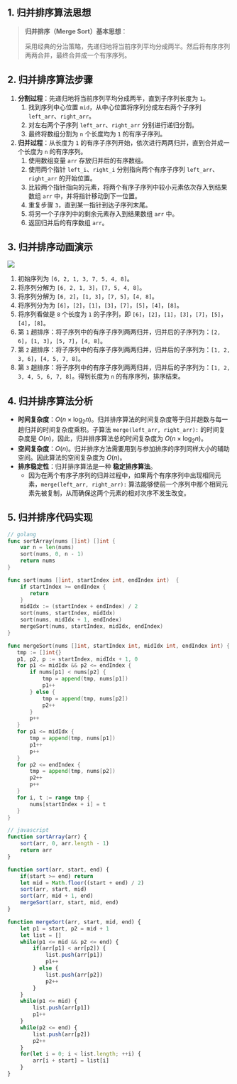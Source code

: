 ## 1. 归并排序算法思想

> **归并排序（Merge Sort）基本思想**：
>
> 采用经典的分治策略，先递归地将当前序列平均分成两半。然后将有序序列两两合并，最终合并成一个有序序列。

## 2. 归并排序算法步骤

1. **分割过程**：先递归地将当前序列平均分成两半，直到子序列长度为 `1`。
   1. 找到序列中心位置 `mid`，从中心位置将序列分成左右两个子序列 `left_arr`、`right_arr`。
   2. 对左右两个子序列 `left_arr`、`right_arr` 分别进行递归分割。
   3. 最终将数组分割为 `n` 个长度均为 `1` 的有序子序列。
2. **归并过程**：从长度为 `1` 的有序子序列开始，依次进行两两归并，直到合并成一个长度为 `n` 的有序序列。
   1. 使用数组变量 `arr` 存放归并后的有序数组。
   2. 使用两个指针 `left_i`、`right_i` 分别指向两个有序子序列 `left_arr`、`right_arr` 的开始位置。
   3. 比较两个指针指向的元素，将两个有序子序列中较小元素依次存入到结果数组 `arr` 中，并将指针移动到下一位置。
   4. 重复步骤 `3`，直到某一指针到达子序列末尾。
   5. 将另一个子序列中的剩余元素存入到结果数组 `arr` 中。
   6. 返回归并后的有序数组 `arr`。

## 3. 归并排序动画演示

![](https://qcdn.itcharge.cn/images/20220816161220.gif)

1. 初始序列为 `[6, 2, 1, 3, 7, 5, 4, 8]`。
2. 将序列分解为 `[6, 2, 1, 3]`，`[7, 5, 4, 8]`。
3. 将序列分解为 `[6, 2]`，`[1, 3]`，`[7, 5]`，`[4, 8]`。
4. 将序列分为为 `[6]`，`[2]`，`[1]`，`[3]`，`[7]`，`[5]`，`[4]`，`[8]`。
5. 将序列看做是 `8` 个长度为 `1` 的子序列，即 `[6]`，`[2]`，`[1]`，`[3]`，`[7]`，`[5]`，`[4]`，`[8]`。
6. 第 `1` 趟排序：将子序列中的有序子序列两两归并，归并后的子序列为：`[2, 6]`，`[1, 3]`，`[5, 7]`，`[4, 8]`。
7. 第 `2` 趟排序：将子序列中的有序子序列两两归并，归并后的子序列为：`[1, 2, 3, 6]`，`[4, 5, 7, 8]`。
8. 第 `3` 趟排序：将子序列中的有序子序列两两归并，归并后的子序列为：`[1, 2, 3, 4, 5, 6, 7, 8]`。得到长度为 `n` 的有序序列，排序结束。

## 4. 归并排序算法分析

- **时间复杂度**：$O(n \times \log_2n)$。归并排序算法的时间复杂度等于归并趟数与每一趟归并的时间复杂度乘积。子算法 `merge(left_arr, right_arr):` 的时间复杂度是 $O(n)$，因此，归并排序算法总的时间复杂度为 $O(n \times \log_2 n)$。
- **空间复杂度**：$O(n)$。归并排序方法需要用到与参加排序的序列同样大小的辅助空间。因此算法的空间复杂度为 $O(n)$。
- **排序稳定性**：归并排序算法是一种 **稳定排序算法**。
  - 因为在两个有序子序列的归并过程中，如果两个有序序列中出现相同元素，`merge(left_arr, right_arr):` 算法能够使前一个序列中那个相同元素先被复制，从而确保这两个元素的相对次序不发生改变。


## 5. 归并排序代码实现

```go
// golang
func sortArray(nums []int) []int {
    var n = len(nums)
    sort(nums, 0, n - 1)
    return nums
}

func sort(nums []int, startIndex int, endIndex int)  {
    if startIndex >= endIndex {
       return 
    }
    midIdx := (startIndex + endIndex) / 2
    sort(nums, startIndex, midIdx)
    sort(nums, midIdx + 1, endIndex)
    mergeSort(nums, startIndex, midIdx, endIndex)
}

func mergeSort(nums []int, startIndex int, midIdx int, endIndex int) {
   tmp := []int{}
   p1, p2, p := startIndex, midIdx + 1, 0
   for p1 <= midIdx && p2 <= endIndex {
       if nums[p1] < nums[p2] {
           tmp = append(tmp, nums[p1])
           p1++
       } else {
           tmp = append(tmp, nums[p2])
           p2++
       }
       p++
   }
   for p1 <= midIdx {
       tmp = append(tmp, nums[p1])
       p1++
       p++
   }
   for p2 <= endIndex {
       tmp = append(tmp, nums[p2])
       p2++
       p++
   }
   for i, t := range tmp {
       nums[startIndex + i] = t
   }
}
```


```javascript
// javascript
function sortArray(arr) {
    sort(arr, 0, arr.length - 1)
    return arr
}

function sort(arr, start, end) {
    if(start >= end) return
    let mid = Math.floor((start + end) / 2)
    sort(arr, start, mid)
    sort(arr, mid + 1, end)
    mergeSort(arr, start, mid, end)
}

function mergeSort(arr, start, mid, end) {
    let p1 = start, p2 = mid + 1
    let list = []
    while(p1 <= mid && p2 <= end) {
        if(arr[p1] < arr[p2]) {
            list.push(arr[p1])
            p1++
        } else {
            list.push(arr[p2])
            p2++
        }
    }
    while(p1 <= mid) {
        list.push(arr[p1])
        p1++
    }
    while(p2 <= end) {
        list.push(arr[p2])
        p2++
    }
    for(let i = 0; i < list.length; ++i) {
        arr[i + start] = list[i]
    }
}
```



